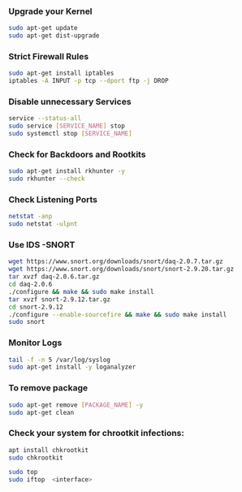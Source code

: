### Upgrade your Kernel
```sh
sudo apt-get update
sudo apt-get dist-upgrade
```

### Strict Firewall Rules
```sh
sudo apt-get install iptables
iptables -A INPUT -p tcp --dport ftp -j DROP
```
### Disable unnecessary Services
```sh
service --status-all
sudo service [SERVICE_NAME] stop
sudo systemctl stop [SERVICE_NAME]
```
### Check for Backdoors and Rootkits
```sh
sudo apt-get install rkhunter -y
sudo rkhunter --check
```
### Check Listening Ports
```sh
netstat -anp
sudo netstat -ulpnt
```

### Use IDS -SNORT
```sh
wget https://www.snort.org/downloads/snort/daq-2.0.7.tar.gz
wget https://www.snort.org/downloads/snort/snort-2.9.20.tar.gz
tar xvzf daq-2.0.6.tar.gz
cd daq-2.0.6
./configure && make && sudo make install
tar xvzf snort-2.9.12.tar.gz
cd snort-2.9.12
./configure --enable-sourcefire && make && sudo make install
sudo snort
```
### Monitor Logs
```sh
tail -f -n 5 /var/log/syslog
sudo apt-get install -y loganalyzer
```
### To remove package
```sh
sudo apt-get remove [PACKAGE_NAME] -y
sudo apt-get clean
```
### Check your system for chrootkit infections:
```sh
apt install chkrootkit
sudo chkrootkit
```

```sh
sudo top
sudo iftop  <interface>
```
